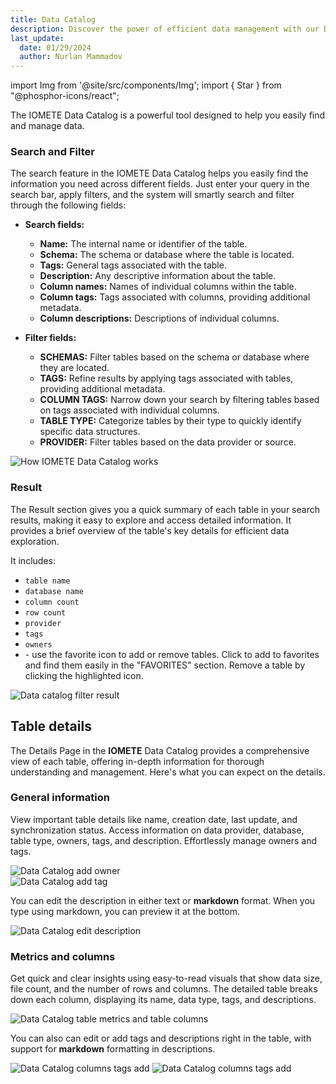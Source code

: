 ```yaml
---
title: Data Catalog
description: Discover the power of efficient data management with our Data Catalog. Streamline exploration, enhance collaboration, and ensure data quality, all in one centralized hub.
last_update:
  date: 01/29/2024
  author: Nurlan Mammadov
---
```


import Img from '@site/src/components/Img';
import { Star } from "@phosphor-icons/react";

The IOMETE Data Catalog is a powerful tool designed to help you easily find and manage data.

### Search and Filter

The search feature in the IOMETE Data Catalog helps you easily find the information you need across different fields. Just enter your query in the search bar, apply filters, and the system will smartly search and filter through the following fields:

- **Search fields:**

  - **Name:** The internal name or identifier of the table.
  - **Schema:** The schema or database where the table is located.
  - **Tags:** General tags associated with the table.
  - **Description:** Any descriptive information about the table.
  - **Column names:** Names of individual columns within the table.
  - **Column tags:** Tags associated with columns, providing additional metadata.
  - **Column descriptions:** Descriptions of individual columns.

- **Filter fields:**
  - **SCHEMAS:** Filter tables based on the schema or database where they are located.
  - **TAGS:** Refine results by applying tags associated with tables, providing additional metadata.
  - **COLUMN TAGS:** Narrow down your search by filtering tables based on tags associated with individual columns.
  - **TABLE TYPE:** Categorize tables by their type to quickly identify specific data structures.
  - **PROVIDER:** Filter tables based on the data provider or source.

<Img src="/img/user-guide/data-catalog/search-and-filter.png" alt="How IOMETE Data Catalog works"/>

### Result

The Result section gives you a quick summary of each table in your search results, making it easy to explore and access detailed information. It provides a brief overview of the table's key details for efficient data exploration.

It includes:

- `table name`
- `database name`
- `column count`
- `row count`
- `provider`
- `tags`
- `owners`
- <Star size={18} color="#d8bd14" weight="fill" /> - use the favorite icon to add or remove tables. Click to add to favorites and find them easily in the "FAVORITES" section. Remove a table by clicking the highlighted icon.

<Img src="/img/user-guide/data-catalog/result.png" alt="Data catalog filter result"/>

## Table details

The Details Page in the **IOMETE** Data Catalog provides a comprehensive view of each table, offering in-depth information for thorough understanding and management. Here's what you can expect on the details.

### General information

View important table details like name, creation date, last update, and synchronization status. Access information on data provider, database, table type, owners, tags, and description. Effortlessly manage owners and tags.

<div className="row">
  <div className="col col--6">
  <Img src="/img/user-guide/data-catalog/add-owner.png" alt="Data Catalog add owner" maxWidth="400px"/>
  </div>
  <div className="col col--6">
  <Img src="/img/user-guide/data-catalog/add-tag.png" alt="Data Catalog add tag" maxWidth="400px"/>
  </div>
</div>

You can edit the description in either text or **markdown** format. When you type using markdown, you can preview it at the bottom.

<Img src="/img/user-guide/data-catalog/edit-description.png" alt="Data Catalog edit description" maxWidth="600px"/>

### Metrics and columns

Get quick and clear insights using easy-to-read visuals that show data size, file count, and the number of rows and columns. The detailed table breaks down each column, displaying its name, data type, tags, and descriptions.

<Img src="/img/user-guide/data-catalog/metrics-columns.png" alt="Data Catalog table metrics and table columns"/>

You can also can edit or add tags and descriptions right in the table, with support for **markdown** formatting in descriptions.

<Img src="/img/user-guide/data-catalog/column-tag-add.png" alt="Data Catalog columns tags add"/>
<Img src="/img/user-guide/data-catalog/column-description-edit.png" alt="Data Catalog columns tags add" maxWidth="600px"/>
